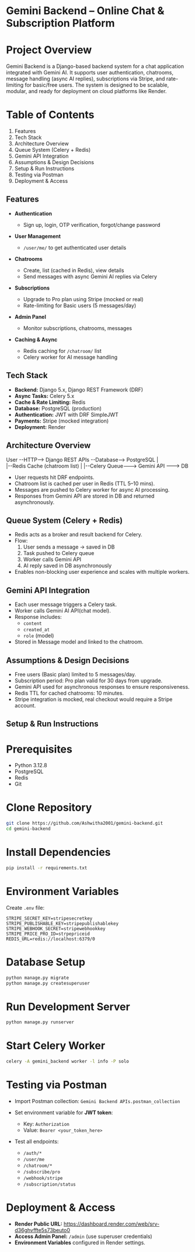 # Gemini Backend – Online Chat & Subscription Platform

# Project Overview

Gemini Backend is a Django-based backend system for a chat application integrated with Gemini AI. It supports user authentication, chatrooms, message handling (async AI replies), subscriptions via Stripe, and rate-limiting for basic/free users.
The system is designed to be scalable, modular, and ready for deployment on cloud platforms like Render.

# Table of Contents

1. Features
2. Tech Stack
3. Architecture Overview
4. Queue System (Celery + Redis)
5. Gemini API Integration
6. Assumptions & Design Decisions
7. Setup & Run Instructions
8. Testing via Postman
9. Deployment & Access


## Features

* **Authentication**
  *  Sign up, login, OTP verification, forgot/change password
    
* **User Management**
  *  `/user/me/` to get authenticated user details
    
* **Chatrooms**
  * Create, list (cached in Redis), view details
  * Send messages with async Gemini AI replies via Celery
    
* **Subscriptions**
  * Upgrade to Pro plan using Stripe (mocked or real)
  * Rate-limiting for Basic users (5 messages/day)
    
* **Admin Panel**
  * Monitor subscriptions, chatrooms, messages
    
* **Caching & Async**
  * Redis caching for `/chatroom/` list
  * Celery worker for AI message handling


## Tech Stack

* **Backend:** Django 5.x, Django REST Framework (DRF)
* **Async Tasks:** Celery 5.x
* **Cache & Rate Limiting:** Redis
* **Database:** PostgreSQL (production)
* **Authentication:** JWT with DRF SimpleJWT
* **Payments:** Stripe (mocked integration)
* **Deployment:** Render


## Architecture Overview

User --HTTP--> Django REST APIs --Database--> PostgreSQL
                     |         
                     |--Redis Cache (chatroom list)
                     |
                     |--Celery Queue---> Gemini API ---> DB


* User requests hit DRF endpoints.
* Chatroom list is cached per user in Redis (TTL 5–10 mins).
* Messages are pushed to Celery worker for async AI processing.
* Responses from Gemini API are stored in DB and returned asynchronously.


## Queue System (Celery + Redis)

* Redis acts as a broker and result backend for Celery.
* Flow:
  1. User sends a message → saved in DB
  2. Task pushed to Celery queue
  3. Worker calls Gemini API
  4. AI reply saved in DB asynchronously
* Enables non-blocking user experience and scales with multiple workers.


## Gemini API Integration
* Each user message triggers a Celery task.
* Worker calls Gemini AI API(chat model).
* Response includes:
  * `content`
  * `created_at`
  * `role` (model)
* Stored in Message model and linked to the chatroom.


## Assumptions & Design Decisions
* Free users (Basic plan) limited to 5 messages/day.
* Subscription period: Pro plan valid for 30 days from upgrade.
* Gemini API used for asynchronous responses to ensure responsiveness.
* Redis TTL for cached chatrooms: 10 minutes.
* Stripe integration is mocked, real checkout would require a Stripe account.


## Setup & Run Instructions

# Prerequisites
* Python 3.12.8
* PostgreSQL
* Redis
* Git

# Clone Repository
```bash
git clone https://github.com/Ashwitha2001/gemini-backend.git
cd gemini-backend
```

# Install Dependencies
```bash
pip install -r requirements.txt
```

# Environment Variables

Create `.env` file:
```
STRIPE_SECRET_KEY=stripesecretkey
STRIPE_PUBLISHABLE_KEY=stripepublishablekey
STRIPE_WEBHOOK_SECRET=stripewebhookkey
STRIPE_PRICE_PRO_ID=strpepriceid
REDIS_URL=redis://localhost:6379/0
```

# Database Setup
```bash
python manage.py migrate
python manage.py createsuperuser 
```

# Run Development Server
```bash
python manage.py runserver
```

# Start Celery Worker
```bash
celery -A gemini_backend worker -l info -P solo
```

# Testing via Postman
* Import Postman collection: `Gemini Backend APIs.postman_collection`
* Set environment variable for **JWT token**:

  * Key: `Authorization`
  * Value: `Bearer <your_token_here>`
    
* Test all endpoints:
  * `/auth/*`
  * `/user/me`
  * `/chatroom/*`
  * `/subscribe/pro`
  * `/webhook/stripe`
  * `/subscription/status`


# Deployment & Access

* **Render Public URL:** https://dashboard.render.com/web/srv-d36ghvffte5s73beuto0
* **Access Admin Panel:** `/admin` (use superuser credentials)
* **Environment Variables** configured in Render settings.

